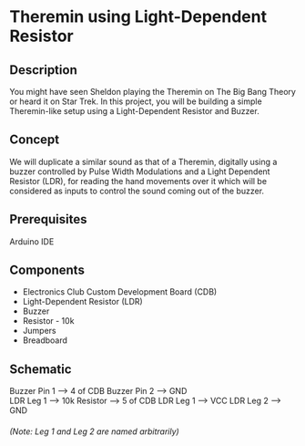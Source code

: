 # Theremin using Light-Dependent Resistor
## Description
You might have seen Sheldon playing the Theremin on The Big Bang Theory or heard it on Star Trek. In this project, you will be building a simple Theremin-like setup using a Light-Dependent Resistor and Buzzer.
## Concept
We will duplicate a similar sound as that of a Theremin, digitally using a buzzer controlled by Pulse Width Modulations and a Light Dependent Resistor (LDR), for reading the hand movements over it which will be considered as inputs to control the sound coming out of the buzzer.
## Prerequisites
Arduino IDE
## Components
* Electronics Club Custom Development Board (CDB)          
* Light-Dependent Resistor (LDR)             
* Buzzer
* Resistor - 10k
* Jumpers
* Breadboard   
## Schematic
Buzzer Pin 1 --> 4 of CDB
Buzzer Pin 2 --> GND            
LDR Leg 1 --> 10k Resistor --> 5 of CDB
LDR Leg 1 --> VCC
LDR Leg 2 --> GND             
###### (Note: Leg 1 and Leg 2 are named arbitrarily)

